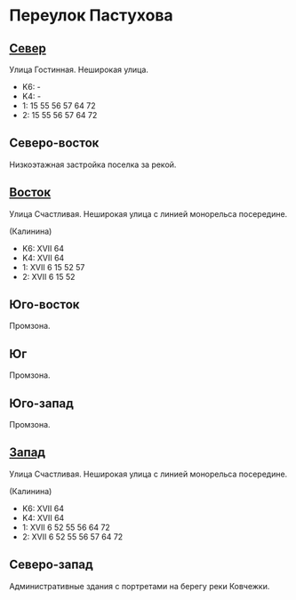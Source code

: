 # Переулок Пастухова

## [Север](./10435075.md)

Улица Гостинная.
Неширокая улица.

* K6:   -
* K4:   -
* 1:    15  55  56  57  64  72
* 2:    15  55  56  57  64  72

## Северо-восток

Низкоэтажная застройка поселка за рекой.

## [Восток](./10440080.md)

Улица Счастливая.
Неширокая улица с линией монорельса посередине.

(Калинина)

* K6:   XVII
        64
* K4:   XVII
        64
* 1:    XVII
        6   15  52  57
* 2:    XVII
        6   15  52

## Юго-восток

Промзона.

## Юг

Промзона.

## Юго-запад

Промзона.

## [Запад](./10420080.md)

Улица Счастливая.
Неширокая улица с линией монорельса посередине.

(Калинина)

* K6:   XVII
        64
* K4:   XVII
        64
* 1:    XVII
        6   52  55  56  64  72
* 2:    XVII
        6   52  55  56  57  64  72

## Северо-запад

Административные здания с портретами на берегу реки Ковчежки.

